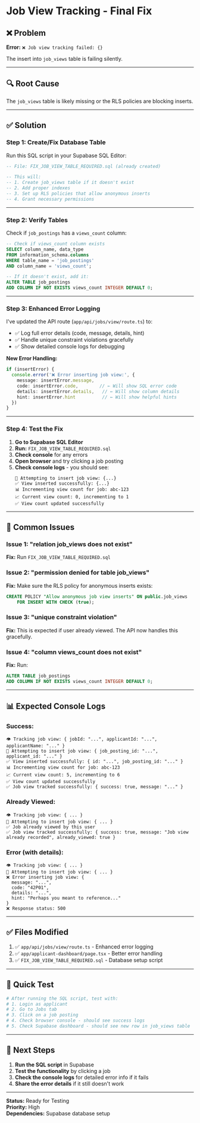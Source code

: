 # Job View Tracking - Final Fix

## ❌ Problem

**Error:** `❌ Job view tracking failed: {}`

The insert into `job_views` table is failing silently.

---

## 🔍 Root Cause

The `job_views` table is likely missing or the RLS policies are blocking inserts.

---

## ✅ Solution

### **Step 1: Create/Fix Database Table**

Run this SQL script in your Supabase SQL Editor:

```sql
-- File: FIX_JOB_VIEW_TABLE_REQUIRED.sql (already created)

-- This will:
-- 1. Create job_views table if it doesn't exist
-- 2. Add proper indexes
-- 3. Set up RLS policies that allow anonymous inserts
-- 4. Grant necessary permissions
```

---

### **Step 2: Verify Tables**

Check if `job_postings` has a `views_count` column:

```sql
-- Check if views_count column exists
SELECT column_name, data_type 
FROM information_schema.columns 
WHERE table_name = 'job_postings' 
AND column_name = 'views_count';

-- If it doesn't exist, add it:
ALTER TABLE job_postings 
ADD COLUMN IF NOT EXISTS views_count INTEGER DEFAULT 0;
```

---

### **Step 3: Enhanced Error Logging**

I've updated the API route (`app/api/jobs/view/route.ts`) to:
- ✅ Log full error details (code, message, details, hint)
- ✅ Handle unique constraint violations gracefully  
- ✅ Show detailed console logs for debugging

**New Error Handling:**
```typescript
if (insertError) {
  console.error('❌ Error inserting job view:', {
    message: insertError.message,
    code: insertError.code,        // ← Will show SQL error code
    details: insertError.details,   // ← Will show column details
    hint: insertError.hint          // ← Will show helpful hints
  })
}
```

---

### **Step 4: Test the Fix**

1. **Go to Supabase SQL Editor**
2. **Run:** `FIX_JOB_VIEW_TABLE_REQUIRED.sql`
3. **Check console** for any errors
4. **Open browser** and try clicking a job posting
5. **Check console logs** - you should see:
   ```
   📝 Attempting to insert job view: {...}
   ✅ View inserted successfully: {...}
   📊 Incrementing view count for job: abc-123
   📈 Current view count: 0, incrementing to 1
   ✅ View count updated successfully
   ```

---

## 🐛 Common Issues

### **Issue 1: "relation job_views does not exist"**
**Fix:** Run `FIX_JOB_VIEW_TABLE_REQUIRED.sql`

### **Issue 2: "permission denied for table job_views"**
**Fix:** Make sure the RLS policy for anonymous inserts exists:
```sql
CREATE POLICY "Allow anonymous job view inserts" ON public.job_views
    FOR INSERT WITH CHECK (true);
```

### **Issue 3: "unique constraint violation"**
**Fix:** This is expected if user already viewed. The API now handles this gracefully.

### **Issue 4: "column views_count does not exist"**
**Fix:** Run:
```sql
ALTER TABLE job_postings 
ADD COLUMN IF NOT EXISTS views_count INTEGER DEFAULT 0;
```

---

## 📊 Expected Console Logs

### **Success:**
```
👁️ Tracking job view: { jobId: "...", applicantId: "...", applicantName: "..." }
📝 Attempting to insert job view: { job_posting_id: "...", applicant_id: "..." }
✅ View inserted successfully: { id: "...", job_posting_id: "..." }
📊 Incrementing view count for job: abc-123
📈 Current view count: 5, incrementing to 6
✅ View count updated successfully
✅ Job view tracked successfully: { success: true, message: "..." }
```

### **Already Viewed:**
```
👁️ Tracking job view: { ... }
📝 Attempting to insert job view: { ... }
✅ Job already viewed by this user
✅ Job view tracked successfully: { success: true, message: "Job view already recorded", already_viewed: true }
```

### **Error (with details):**
```
👁️ Tracking job view: { ... }
📝 Attempting to insert job view: { ... }
❌ Error inserting job view: {
  message: "...",
  code: "42P01",
  details: "...",
  hint: "Perhaps you meant to reference..."
}
❌ Response status: 500
```

---

## ✅ Files Modified

1. ✅ `app/api/jobs/view/route.ts` - Enhanced error logging
2. ✅ `app/applicant-dashboard/page.tsx` - Better error handling
3. ✅ `FIX_JOB_VIEW_TABLE_REQUIRED.sql` - Database setup script

---

## 🧪 Quick Test

```bash
# After running the SQL script, test with:
# 1. Login as applicant
# 2. Go to Jobs tab
# 3. Click on a job posting
# 4. Check browser console - should see success logs
# 5. Check Supabase dashboard - should see new row in job_views table
```

---

## 📝 Next Steps

1. **Run the SQL script** in Supabase
2. **Test the functionality** by clicking a job
3. **Check the console logs** for detailed error info if it fails
4. **Share the error details** if it still doesn't work

---

**Status:** Ready for Testing  
**Priority:** High  
**Dependencies:** Supabase database setup

